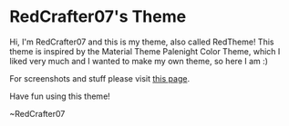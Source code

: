 # RedCrafter07's Theme
Hi, I'm RedCrafter07 and this is my theme, also called RedTheme! 
This theme is inspired by the Material Theme Palenight Color Theme, which I liked very much and I wanted to make my own theme, so here I am :)

For screenshots and stuff please visit [this page](https://themes.vscode.one/theme/RedCrafter07/4xD7xqIW).

Have fun using this theme!

~RedCrafter07